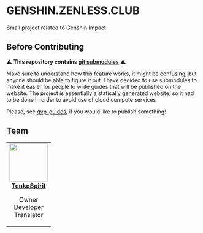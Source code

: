 # GENSHIN.ZENLESS.CLUB

Small project related to Genshin Impact

## Before Contributing

⚠️ **This repository contains [git submodules](https://github.blog/2016-02-01-working-with-submodules/)** ⚠️

Make sure to understand how this feature works, it might be confusing, but anyone should be able to figure it out.
I have decided to use submodules to make it easier for people to write guides that will be published on the website.
The project is essentially a statically generated website, so it had to be done in order to avoid use of cloud 
compute services

Please, see [gvp-guides](https://github.com/kitsune-guuji/gvp-guides), if you would like to publish something! 

## Team

<table>
    <tr>
        <td align="center">
        <a href="https://github.com/TenkoSpirit">
            <img src="https://github.com/TenkoSpirit.png" width="100px;" alt=""/>
            <br />
            <b>TenkoSpirit</b>
        </a>
        <br />
        <p>Owner<br />
        Developer<br />
        Translator</p>
    </td>
</table>
